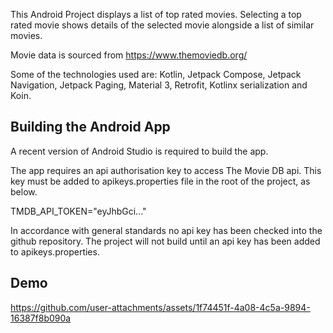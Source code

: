 This Android Project displays a list of top rated movies.  Selecting a top rated movie shows details of the selected movie alongside a list of similar movies.

Movie data is sourced from https://www.themoviedb.org/

Some of the technologies used are: Kotlin, Jetpack Compose, Jetpack Navigation, Jetpack Paging, Material 3, Retrofit, Kotlinx serialization and Koin.

## Building the Android App
A recent version of Android Studio is required to build the app.

The app requires an api authorisation key to access The Movie DB api.  This key must be added to apikeys.properties file in the root of the project, as below.

TMDB_API_TOKEN="eyJhbGci..."

In accordance with general standards no api key has been checked into the github repository.  The project will not build until an api key has been added to apikeys.properties.

## Demo

https://github.com/user-attachments/assets/1f74451f-4a08-4c5a-9894-16387f8b090a
